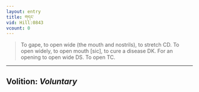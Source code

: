 ```yaml
---
layout: entry
title: གདང་
vid: Hill:0843
vcount: 0
---
```

> To gape, to open wide (the mouth and nostrils), to stretch CD\. To open widely, to open mouth [sic], to cure a disease DK\. For an opening to open wide DS\. To open TC\.

---
Volition: _Voluntary_
---

